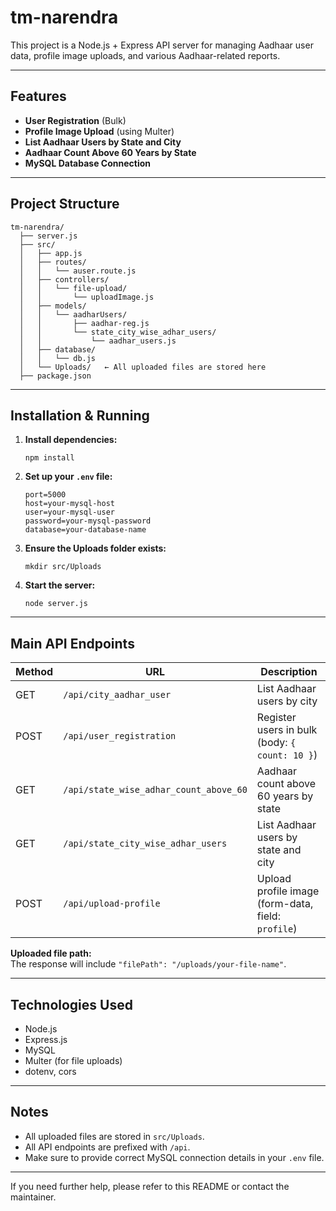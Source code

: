 # tm-narendra

This project is a Node.js + Express API server for managing Aadhaar user data, profile image uploads, and various Aadhaar-related reports.

---

## Features

- **User Registration** (Bulk)
- **Profile Image Upload** (using Multer)
- **List Aadhaar Users by State and City**
- **Aadhaar Count Above 60 Years by State**
- **MySQL Database Connection**

---

## Project Structure

```
tm-narendra/
  ├── server.js
  ├── src/
  │   ├── app.js
  │   ├── routes/
  │   │   └── auser.route.js
  │   ├── controllers/
  │   │   └── file-upload/
  │   │       └── uploadImage.js
  │   ├── models/
  │   │   └── aadharUsers/
  │   │       ├── aadhar-reg.js
  │   │       └── state_city_wise_adhar_users/
  │   │           └── aadhar_users.js
  │   ├── database/
  │   │   └── db.js
  │   └── Uploads/   ← All uploaded files are stored here
  ├── package.json
```

---

## Installation & Running

1. **Install dependencies:**
   ```
   npm install
   ```

2. **Set up your `.env` file:**
   ```
   port=5000
   host=your-mysql-host
   user=your-mysql-user
   password=your-mysql-password
   database=your-database-name
   ```

3. **Ensure the Uploads folder exists:**
   ```
   mkdir src/Uploads
   ```

4. **Start the server:**
   ```
   node server.js
   ```

---

## Main API Endpoints

| Method | URL                                      | Description                                      |
|--------|------------------------------------------|--------------------------------------------------|
| GET    | `/api/city_aadhar_user`                  | List Aadhaar users by city                       |
| POST   | `/api/user_registration`                 | Register users in bulk (body: `{ count: 10 }`)   |
| GET    | `/api/state_wise_adhar_count_above_60`   | Aadhaar count above 60 years by state            |
| GET    | `/api/state_city_wise_adhar_users`       | List Aadhaar users by state and city             |
| POST   | `/api/upload-profile`                    | Upload profile image (form-data, field: `profile`)|

**Uploaded file path:**  
The response will include `"filePath": "/uploads/your-file-name"`.

---

## Technologies Used

- Node.js
- Express.js
- MySQL
- Multer (for file uploads)
- dotenv, cors

---

## Notes

- All uploaded files are stored in `src/Uploads`.
- All API endpoints are prefixed with `/api`.
- Make sure to provide correct MySQL connection details in your `.env` file.

---

If you need further help, please refer to this README or contact the maintainer. 